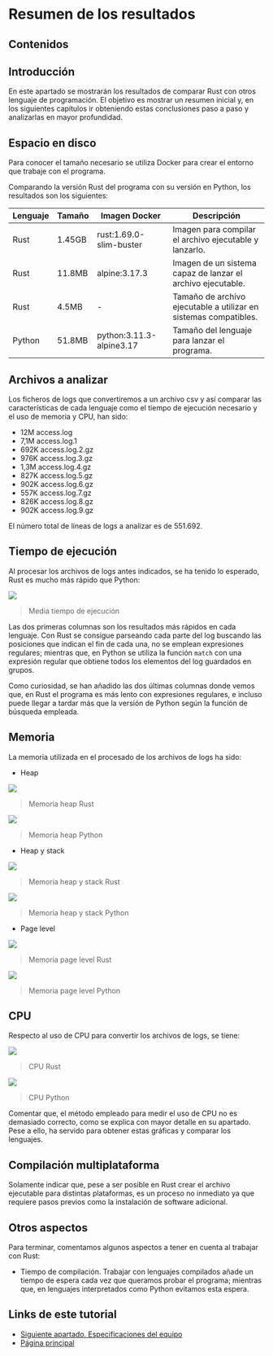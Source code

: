 # Resumen de los resultados

## Contenidos

## Introducción

En este apartado se mostrarán los resultados de comparar Rust con otros lenguaje de programación. El objetivo es mostrar un resumen inicial y, en los siguientes capítulos ir obteniendo estas conclusiones paso a paso y analizarlas en mayor profundidad.

## Espacio en disco

Para conocer el tamaño necesario se utiliza Docker para crear el entorno que trabaje con el programa.

Comparando la versión Rust del programa con su versión en Python, los resultados son los siguientes:

Lenguaje | Tamaño | Imagen Docker            | Descripción
---------|--------|--------------------------|----------------------------------------------------------------
Rust     | 1.45GB | rust:1.69.0-slim-buster  | Imagen para compilar el archivo ejecutable y lanzarlo.
Rust     | 11.8MB | alpine:3.17.3            | Imagen de un sistema capaz de lanzar el archivo ejecutable.
Rust     | 4.5MB  | -                        | Tamaño de archivo ejecutable a utilizar en sistemas compatibles.
Python   | 51.8MB | python:3.11.3-alpine3.17 | Tamaño del lenguaje para lanzar el programa.

## Archivos a analizar

Los ficheros de logs que convertiremos a un archivo csv y así comparar las características de cada lenguaje como el tiempo de ejecución necesario y el uso de memoria y CPU, han sido:

-  12M access.log
- 7,1M access.log.1
- 692K access.log.2.gz
- 976K access.log.3.gz
- 1,3M access.log.4.gz
- 827K access.log.5.gz
- 902K access.log.6.gz
- 557K access.log.7.gz
- 826K access.log.8.gz
- 902K access.log.9.gz

El número total de líneas de logs a analizar es de 551.692.

## Tiempo de ejecución

Al procesar los archivos de logs antes indicados, se ha tenido lo esperado, Rust es mucho más rápido que Python:

![](execution-time.png)

> Media tiempo de ejecución

Las dos primeras columnas son los resultados más rápidos en cada lenguaje. Con Rust se consigue parseando cada parte del log buscando las posiciones que indican el fin de cada una, no se emplean expresiones regulares; mientras que, en Python se utiliza la función `match` con una expresión regular que obtiene todos los elementos del log guardados en grupos.

Como curiosidad, se han añadido las dos últimas columnas donde vemos que, en Rust el programa es más lento con expresiones regulares, e incluso puede llegar a tardar más que la versión de Python según la función de búsqueda empleada.

## Memoria

La memoria utilizada en el procesado de los archivos de logs ha sido:

- Heap

![](metrics-memory-massif-rust-heap-only.png)

> Memoria heap Rust

![](metrics-memory-massif-python-heap-only.png)

> Memoria heap Python

- Heap y stack

![](metrics-memory-massif-rust-add_stacks.png)

> Memoria heap y stack Rust

![](metrics-memory-massif-python-add_stacks.png)

> Memoria heap y stack Python

- Page level

![](metrics-memory-massif-rust-add-pages-as-heap.png)

> Memoria page level Rust

![](metrics-memory-massif-python-add-pages-as-heap.png)

> Memoria page level Python

## CPU

Respecto al uso de CPU para convertir los archivos de logs, se tiene:

![](metrics-cpu-rust.png)

> CPU Rust

![](metrics-cpu-python.png)

> CPU Python

Comentar que, el método empleado para medir el uso de CPU no es demasiado correcto, como se explica con mayor detalle en su apartado. Pese a ello, ha servido para obtener estas gráficas y comparar los lenguajes.

## Compilación multiplataforma

Solamente indicar que, pese a ser posible en Rust crear el archivo ejecutable para distintas plataformas, es un proceso no inmediato ya que requiere pasos previos como la instalación de software adicional.

## Otros aspectos

Para terminar, comentamos algunos aspectos a tener en cuenta al trabajar con Rust:

- Tiempo de compilación. Trabajar con lenguajes compilados añade un tiempo de espera cada vez que queramos probar el programa; mientras que, en lenguajes interpretados como Python evitamos esta espera.

## Links de este tutorial

- [Siguiente apartado. Especificaciones del equipo](03-host-specifications.html)
- [Página principal](introduction.html)

